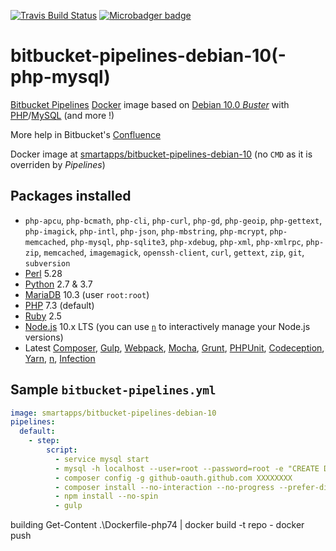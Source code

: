 [![Travis Build Status](https://travis-ci.org/smartapps-fr/bitbucket-pipelines-debian-10.svg)](https://travis-ci.org/smartapps-fr/bitbucket-pipelines-debian-10) [![Microbadger badge](https://images.microbadger.com/badges/image/smartapps/bitbucket-pipelines-debian-10.svg)](https://microbadger.com/images/smartapps/bitbucket-pipelines-debian-10)

# bitbucket-pipelines-debian-10(-php-mysql)

[Bitbucket Pipelines](https://bitbucket.org/product/features/pipelines) [Docker](https://www.docker.com/) image based on [Debian 10.0 _Buster_](https://www.debian.org/releases/stretch/) with [PHP](http://php.net/)/[MySQL](https://www.mysql.com) (and more !)

More help in Bitbucket's [Confluence](https://confluence.atlassian.com/bitbucket/bitbucket-pipelines-beta-792496469.html)

Docker image at [smartapps/bitbucket-pipelines-debian-10](https://hub.docker.com/r/smartapps/bitbucket-pipelines-debian-10/) (no `CMD` as it is overriden by *Pipelines*)

## Packages installed

 - `php-apcu`, `php-bcmath`, `php-cli`, `php-curl`, `php-gd`, `php-geoip`, `php-gettext`, `php-imagick`, `php-intl`, `php-json`, `php-mbstring`, `php-mcrypt`, `php-memcached`, `php-mysql`, `php-sqlite3`, `php-xdebug`, `php-xml`, `php-xmlrpc`, `php-zip`, `memcached`, `imagemagick`, `openssh-client`, `curl`, `gettext`, `zip`, `git`, `subversion`
 - [Perl](https://www.perl.org/) 5.28
 - [Python](https://www.python.org/) 2.7 & 3.7
 - [MariaDB](https://mariadb.org/) 10.3 (user `root:root`)
 - [PHP](http://www.php.net/) 7.3 (default)
 - [Ruby](https://www.ruby-lang.org/) 2.5
 - [Node.js](https://nodejs.org/) 10.x LTS (you can use [`n`](https://github.com/tj/n) to interactively manage your Node.js versions)
 - Latest [Composer](https://getcomposer.org/), [Gulp](http://gulpjs.com/), [Webpack](https://webpack.github.io/), [Mocha](https://mochajs.org/), [Grunt](http://gruntjs.com/), [PHPUnit](https://phpunit.de/), [Codeception](https://codeception.com/), [Yarn](https://yarnpkg.com/), [n](https://github.com/tj/n), [Infection](https://infection.github.io/)

## Sample `bitbucket-pipelines.yml`

```YAML
image: smartapps/bitbucket-pipelines-debian-10
pipelines:
  default:
    - step:
        script:
          - service mysql start
          - mysql -h localhost --user=root --password=root -e "CREATE DATABASE test;"
          - composer config -g github-oauth.github.com XXXXXXXX
          - composer install --no-interaction --no-progress --prefer-dist
          - npm install --no-spin
          - gulp
```

building
Get-Content .\Dockerfile-php74 | docker build -t repo - 
docker push 